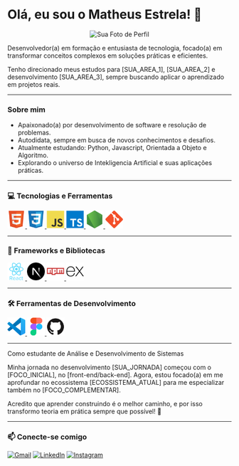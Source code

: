 # Olá, eu sou o Matheus Estrela! 👋

<p align="center">
  <img src="[URL_DA_SUA_IMAGEM_DE_PERFIL]" width="200" alt="Sua Foto de Perfil"/>
</p>

Desenvolvedor(a) em formação e entusiasta de tecnologia, focado(a) em transformar conceitos complexos em soluções práticas e eficientes.

Tenho direcionado meus estudos para [SUA_AREA_1], [SUA_AREA_2] e desenvolvimento [SUA_AREA_3], sempre buscando aplicar o aprendizado em projetos reais.

---

### Sobre mim

- Apaixonado(a) por desenvolvimento de software e resolução de problemas.
- Autodidata, sempre em busca de novos conhecimentos e desafios.
- Atualmente estudando: Python, Javascript, Orientada a Objeto e Algoritmo.
- Explorando o universo de Intekligencia Artificial e suas aplicações práticas.

---

### 💻 Tecnologias e Ferramentas

<p align="left">
  <a href="https://developer.mozilla.org/en-US/docs/Web/HTML" target="_blank" rel="noreferrer">
    <img src="https://raw.githubusercontent.com/devicons/devicon/master/icons/html5/html5-original.svg" alt="HTML5" width="40" height="40"/>
  </a>
  <a href="https://developer.mozilla.org/en-US/docs/Web/CSS" target="_blank" rel="noreferrer">
    <img src="https://raw.githubusercontent.com/devicons/devicon/master/icons/css3/css3-original.svg" alt="CSS3" width="40" height="40"/>
  </a>
  <a href="https://developer.mozilla.org/en-US/docs/Web/JavaScript" target="_blank" rel="noreferrer">
    <img src="https://raw.githubusercontent.com/devicons/devicon/master/icons/javascript/javascript-original.svg" alt="JavaScript" width="40" height="40"/>
  </a>
  <a href="https://www.typescriptlang.org/" target="_blank" rel="noreferrer">
    <img src="https://raw.githubusercontent.com/devicons/devicon/master/icons/typescript/typescript-original.svg" alt="TypeScript" width="40" height="40"/>
  </a>
    <a href="https://nodejs.org/en" target="_blank" rel="noreferrer">
    <img src="https://raw.githubusercontent.com/devicons/devicon/master/icons/nodejs/nodejs-original.svg" alt="Node.js" width="40" height="40"/>
  </a>
  <a href="https://git-scm.com/" target="_blank" rel="noreferrer">
    <img src="https://raw.githubusercontent.com/devicons/devicon/master/icons/git/git-original.svg" alt="Git" width="40" height="40"/>
  </a>
</p>

---

### 🔧 Frameworks e Bibliotecas

<p align="left">
  <a href="https://reactjs.org/" target="_blank" rel="noreferrer">
    <img src="https://raw.githubusercontent.com/devicons/devicon/master/icons/react/react-original-wordmark.svg" alt="React" width="40" height="40"/>
  </a>
  <a href="https://nextjs.org/" target="_blank" rel="noreferrer">
    <img src="https://raw.githubusercontent.com/devicons/devicon/master/icons/nextjs/nextjs-original.svg" alt="Next.js" width="40" height="40"/>
  </a>
  <a href="https://www.npmjs.com/" target="_blank" rel="noreferrer">
    <img src="https://raw.githubusercontent.com/devicons/devicon/master/icons/npm/npm-original-wordmark.svg" alt="NPM" width="40" height="40"/>
  </a>
  <a href="https://expressjs.com/pt-br/" target="_blank" rel="noreferrer">
    <img src="https://raw.githubusercontent.com/devicons/devicon/master/icons/express/express-original.svg" alt="Express" width="40" height="40"/>
  </a>
</p>

---

### 🛠️ Ferramentas de Desenvolvimento

<p align="left">
  <a href="https://code.visualstudio.com/" target="_blank" rel="noreferrer">
    <img src="https://raw.githubusercontent.com/devicons/devicon/master/icons/vscode/vscode-original.svg" alt="VSCode" width="40" height="40"/>
  </a>
  <a href="https://www.figma.com/" target="_blank" rel="noreferrer">
    <img src="https://raw.githubusercontent.com/devicons/devicon/master/icons/figma/figma-original.svg" alt="Figma" width="40" height="40"/>
  </a>
    <a href="https://github.com/" target="_blank" rel="noreferrer">
    <img src="https://raw.githubusercontent.com/devicons/devicon/master/icons/github/github-original.svg" alt="GitHub" width="40" height="40"/>
  </a>
</p>

---

Como estudante de Análise e Desenvolvimento de Sistemas

Minha jornada no desenvolvimento [SUA_JORNADA] começou com o [FOCO_INICIAL], no [front-end/back-end]. Agora, estou focado(a) em me aprofundar no ecossistema [ECOSSISTEMA_ATUAL] para me especializar também no [FOCO_COMPLEMENTAR].

Acredito que aprender construindo é o melhor caminho, e por isso transformo teoria em prática sempre que possível! 🚀

---

### 📫 Conecte-se comigo

<p align="left">
<a href="mailto:[SEU_EMAIL]" target="_blank"><img src="https://img.shields.io/badge/Gmail-D14836?style=for-the-badge&logo=gmail&logoColor=white" alt="Gmail"></a>
<a href="https://www.linkedin.com/in/[SEU_USUARIO_LINKEDIN]" target="_blank"><img src="linkedin.com/in/matheus-estrela-32072a104/?style=for-the-badge&logo=linkedin&logoColor=white" alt="LinkedIn"></a>
<a href="https://www.instagram.com/[SEU_USUARIO_INSTAGRAM]" target="_blank"><img src="https://img.shields.io/badge/Instagram-E4405F?style=for-the-badge&logo=instagram&logoColor=white" alt="Instagram"></a>
</p>
